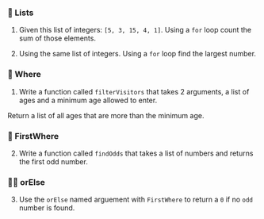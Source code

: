### 🍋 Lists

1. Given this list of integers: `[5, 3, 15, 4, 1]`.
   Using a `for` loop count the sum of those elements.

2. Using the same list of integers.
   Using a `for` loop find the largest number.

### 🍋 Where

1. Write a function called `filterVisitors` that takes 2 arguments, a list of ages and a minimum age allowed to enter.

Return a list of all ages that are more than the minimum age.

### 🍋 FirstWhere

2. Write a function called `findOdds` that takes a list of numbers and returns the first odd number.

### 🤼‍♂️ orElse

3. Use the `orElse` named arguement with `FirstWhere` to return a `0` if no `odd` number is found.
